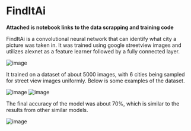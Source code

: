 


# FindItAi

**Attached is notebook links to the data scrapping and training code**

FindItAi is a convolutional neural network that can identify what city a picture was taken in. It was trained using google streetview images and utilizes alexnet as a feature learner followed by a fully connected layer. 

![image](https://user-images.githubusercontent.com/55632837/170380429-93d6c6ea-e53c-4840-8574-93520fd8e940.png)

It trained on a dataset of about 5000 images, with 6 cities being sampled for street view images uniformly. Below is some examples of the dataset.

![image](https://user-images.githubusercontent.com/55632837/170380829-ac2b83f1-b581-4d55-b62c-90930c26e9e5.png)
![image](https://user-images.githubusercontent.com/55632837/170380842-d8f422c7-2088-4b3c-bc2d-f983d37ed414.png)


The final accuracy of the model was about 70%, which is similar to the results from other similar models. 

![image](https://user-images.githubusercontent.com/55632837/170380695-b388545c-eef8-4250-90ff-e33b44460b72.png)

